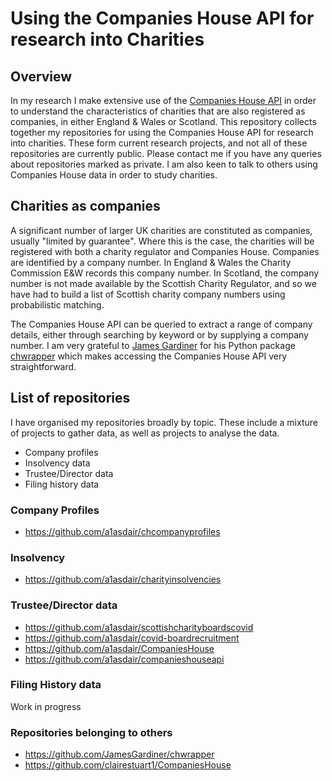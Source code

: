 # Using the Companies House API for research into Charities
## Overview
In my research I make extensive use of the [Companies House API](https://developer.company-information.service.gov.uk/) in order to understand the characteristics of charities that are also registered as companies, in either England & Wales or Scotland. This repository collects together my repositories for using the Companies House API for research into charities. These form current research projects, and not all of these repositories are currently public. Please contact me if you have any queries about repositories marked as private. I am also keen to talk to others using Companies House data in order to study charities.

## Charities as companies
A significant number of larger UK charities are constituted as companies, usually "limited by guarantee". Where this is the case, the charities will be registered with both a charity regulator and Companies House. Companies are identified by a company number. In England & Wales the Charity Commission E&W records this company number. In Scotland, the company number is not made available by the Scottish Charity Regulator, and so we have had to build a list of Scottish charity company numbers using probabilistic matching.   

The Companies House API can be queried to extract a range of company details, either through searching by keyword or by supplying a company number. I am very grateful to [James Gardiner](https://github.com/JamesGardiner) for his Python package [chwrapper](https://github.com/JamesGardiner/chwrapper) which makes accessing the Companies House API very straightforward.

## List of repositories
I have organised my repositories broadly by topic. These include a mixture of projects to gather data, as well as projects to analyse the data.
- Company profiles
- Insolvency data
- Trustee/Director data
- Filing history data

### Company Profiles
- https://github.com/a1asdair/chcompanyprofiles

### Insolvency
- https://github.com/a1asdair/charityinsolvencies

### Trustee/Director data
- https://github.com/a1asdair/scottishcharityboardscovid
- https://github.com/a1asdair/covid-boardrecruitment
- https://github.com/a1asdair/CompaniesHouse
- https://github.com/a1asdair/companieshouseapi

### Filing History data
Work in progress

### Repositories belonging to others
 - https://github.com/JamesGardiner/chwrapper
 - https://github.com/clairestuart1/CompaniesHouse


